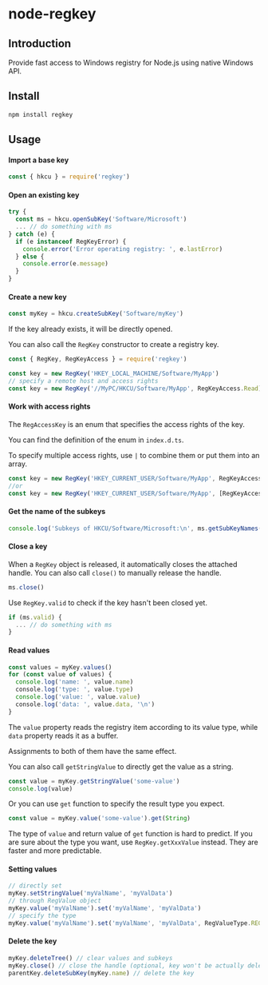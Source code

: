# node-regkey

## Introduction

Provide fast access to Windows registry for Node.js using native Windows API.

## Install

```bash
npm install regkey
```

## Usage

#### Import a base key

```javascript
const { hkcu } = require('regkey')
```

#### Open an existing key

```javascript
try {
  const ms = hkcu.openSubKey('Software/Microsoft')
  ... // do something with ms
} catch (e) {
  if (e instanceof RegKeyError) {
    console.error('Error operating registry: ', e.lastError)
  } else {
    console.error(e.message)
  }
}
```

#### Create a new key

```javascript
const myKey = hkcu.createSubKey('Software/myKey')
```

If the key already exists, it will be directly opened.

You can also call the `RegKey` constructor to create a registry key.

```javascript
const { RegKey, RegKeyAccess } = require('regkey')

const key = new RegKey('HKEY_LOCAL_MACHINE/Software/MyApp')
// specify a remote host and access rights
const key = new RegKey('//MyPC/HKCU/Software/MyApp', RegKeyAccess.Read)
```

#### Work with access rights

The `RegAccessKey` is an enum that specifies the access rights of the key.

You can find the definition of the enum in `index.d.ts`.

To specify multiple access rights, use `|` to combine them
or put them into an array.

```javascript
const key = new RegKey('HKEY_CURRENT_USER/Software/MyApp', RegKeyAccess.Read | RegKeyAccess.ia32)
//or
const key = new RegKey('HKEY_CURRENT_USER/Software/MyApp', [RegKeyAccess.Read, RegKeyAccess.ia32])
```

#### Get the name of the subkeys

```javascript
console.log('Subkeys of HKCU/Software/Microsoft:\n', ms.getSubKeyNames())
```

#### Close a key

When a `RegKey` object is released, it automatically closes the attached handle.
You can also call `close()` to manually release the handle.

```javascript
ms.close()
```

Use `RegKey.valid` to check if the key hasn't been closed yet.

```javascript
if (ms.valid) {
  ... // do something with ms
}
```

#### Read values

```javascript
const values = myKey.values()
for (const value of values) {
  console.log('name: ', value.name)
  console.log('type: ', value.type)
  console.log('value: ', value.value)
  console.log('data: ', value.data, '\n')
}
```

The `value` property reads the registry item according to its value type, while `data` property reads it as a buffer.

Assignments to both of them have the same effect.

You can also call `getStringValue` to directly get the value as a string.

```javascript
const value = myKey.getStringValue('some-value')
console.log(value)
```

Or you can use `get` function to specify the result type you expect.

```javascript
const value = myKey.value('some-value').get(String)
```

The type of `value` and return value of `get` function is hard to predict. If you are sure about the type you want, use `RegKey.getXxxValue` instead. They are faster and more predictable.

#### Setting values

```javascript
// directly set
myKey.setStringValue('myValName', 'myValData')
// through RegValue object
myKey.value('myValName').set('myValName', 'myValData')
// specify the type
myKey.value('myValName').set('myValName', 'myValData', RegValueType.REG_SZ)
```

#### Delete the key

```javascript
myKey.deleteTree() // clear values and subkeys
myKey.close() // close the handle (optional, key won't be actually deleted before closed)
parentKey.deleteSubKey(myKey.name) // delete the key
```
